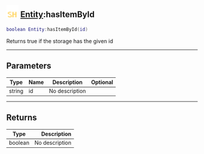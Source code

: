 ## <img src="../../.gitbook/assets/shared.png" width="32" height="32" /> [Entity](../entity/README.md):hasItemById

```lua
boolean Entity:hasItemById(id)
```

Returns true if the storage has the given id<br>

-----------------
## Parameters

| Type   | Name | Description | Optional |
| ------ | ---- | ----------- | -------: |
| string | id | No description |  |

-----------------
## Returns

| Type   | Description |
| ------ | ----------: |
| boolean | No description |

